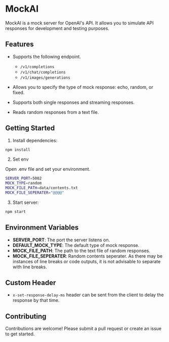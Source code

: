 # MockAI

MockAI is a mock server for OpenAI's API. It allows you to simulate API responses for development and testing purposes.

## Features

- Supports the following endpoint.

  - `/v1/completions`
  - `/v1/chat/completions`
  - `/v1/images/generations`

- Allows you to specify the type of mock response: echo, random, or fixed.
- Supports both single responses and streaming responses.
- Reads random responses from a text file.

## Getting Started

1. Install dependencies:

```bash
npm install
```

2. Set env

Open .env file and set your environment.

```bash
SERVER_PORT=5002
MOCK_TYPE=random
MOCK_FILE_PATH=data/contents.txt
MOCK_FILE_SEPERATER="@@@@"
```

3. Start server:

```bash
npm start
```

## Environment Variables

- **SERVER_PORT**: The port the server listens on.
- **DEFAULT_MOCK_TYPE**: The default type of mock response.
- **MOCK_FILE_PATH**: The path to the text file of random responses.
- **MOCK_FILE_SEPERATER**: Random contents seperater. As there may be instances of line breaks or code outputs, it is not advisable to separate with line breaks.

## Custom Header
- `x-set-response-delay-ms` header can be sent from the client to delay the response by that time.

## Contributing

Contributions are welcome! Please submit a pull request or create an issue to get started.
